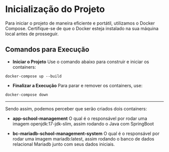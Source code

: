 # Inicialização do Projeto

Para iniciar o projeto de maneira eficiente e portátil, utilizamos o Docker Compose. Certifique-se de que o Docker esteja instalado na sua máquina local antes de prosseguir.


## Comandos para Execução
- **Iniciar o Projeto**
Use o comando abaixo para construir e iniciar os containers:
```
docker-compose up --build
```

- **Finalizar a Execução**
Para parar e remover os containers, use:
```
docker-compose down
```

---

Sendo assim, podemos perceber que serão criados dois containers:

- **app-school-management**
O qual é o responsável por rodar uma imagem openjdk:17-jdk-slim, assim rodando o Java com SpringBoot

- **bc-mariadb-school-management-system**
O qual é o responsável por rodar uma imagem mariadb:latest, assim rodando o banco de dados relacional Mariadb junto com seus dados iniciais.
